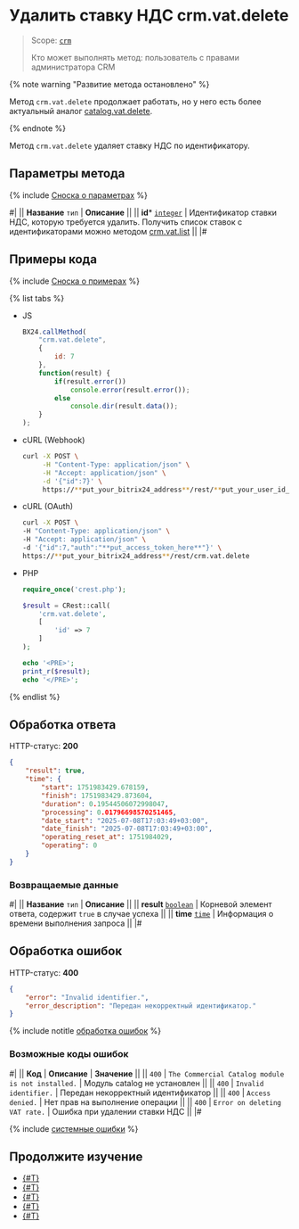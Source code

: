 # Удалить ставку НДС crm.vat.delete

> Scope: [`crm`](../../../scopes/permissions.md)
>
> Кто может выполнять метод: пользователь с правами администратора CRM

{% note warning "Развитие метода остановлено" %}

Метод `crm.vat.delete` продолжает работать, но у него есть более актуальный аналог [catalog.vat.delete](../../../catalog/vat/catalog-vat-delete.md).

{% endnote %}

Метод `crm.vat.delete` удаляет ставку НДС по идентификатору.

## Параметры метода

{% include [Сноска о параметрах](../../../../_includes/required.md) %}

#|
|| **Название**
`тип` | **Описание** ||
|| **id*** 
[`integer`](../../../data-types.md) | Идентификатор ставки НДС, которую требуется удалить. 
Получить список ставок с идентификаторами можно методом [crm.vat.list](./crm-vat-list.md) ||
|#

## Примеры кода

{% include [Сноска о примерах](../../../../_includes/examples.md) %}

{% list tabs %}

- JS

    ```js
    BX24.callMethod(
        "crm.vat.delete",
        {
            id: 7
        },
        function(result) {
            if(result.error())
                console.error(result.error());
            else
                console.dir(result.data());
        }
    );
    ```

- cURL (Webhook)

    ```bash
    curl -X POST \
         -H "Content-Type: application/json" \
         -H "Accept: application/json" \
         -d '{"id":7}' \
         https://**put_your_bitrix24_address**/rest/**put_your_user_id_here**/**put_your_webbhook_here**/crm.vat.delete
    ```

- cURL (OAuth)

    ```bash
    curl -X POST \
    -H "Content-Type: application/json" \
    -H "Accept: application/json" \
    -d '{"id":7,"auth":"**put_access_token_here**"}' \
    https://**put_your_bitrix24_address**/rest/crm.vat.delete
    ```

- PHP

    ```php
    require_once('crest.php');

    $result = CRest::call(
        'crm.vat.delete',
        [
            'id' => 7
        ]
    );

    echo '<PRE>';
    print_r($result);
    echo '</PRE>';
    ```

{% endlist %}

## Обработка ответа

HTTP-статус: **200**

```json
{
    "result": true,
    "time": {
        "start": 1751983429.678159,
        "finish": 1751983429.873604,
        "duration": 0.19544506072998047,
        "processing": 0.01796698570251465,
        "date_start": "2025-07-08T17:03:49+03:00",
        "date_finish": "2025-07-08T17:03:49+03:00",
        "operating_reset_at": 1751984029,
        "operating": 0
    }
}
```

### Возвращаемые данные

#|
|| **Название**
`тип` | **Описание** ||
|| **result** 
[`boolean`](../../../data-types.md) |  Корневой элемент ответа, содержит `true` в случае успеха ||
|| **time** 
[`time`](../../../data-types.md#time) | Информация о времени выполнения запроса ||
|#

## Обработка ошибок

HTTP-статус: **400**

```json
{
    "error": "Invalid identifier.",
    "error_description": "Передан некорректный идентификатор."
}
```

{% include notitle [обработка ошибок](../../../../_includes/error-info.md) %}

### Возможные коды ошибок

#|
|| **Код** | **Описание** | **Значение** ||
|| `400`     | `The Commercial Catalog module is not installed.` | Модуль catalog не установлен ||
|| `400`     | `Invalid identifier.` | Передан некорректный идентификатор ||
|| `400`     | `Access denied.` | Нет прав на выполнение операции ||
|| `400`     | `Error on deleting VAT rate.` | Ошибка при удалении ставки НДС ||
|#

{% include [системные ошибки](../../../../_includes/system-errors.md) %}

## Продолжите изучение

- [{#T}](./crm-vat-fields.md)
- [{#T}](./crm-vat-list.md)
- [{#T}](./crm-vat-get.md)
- [{#T}](./crm-vat-add.md)
- [{#T}](./crm-vat-update.md) 